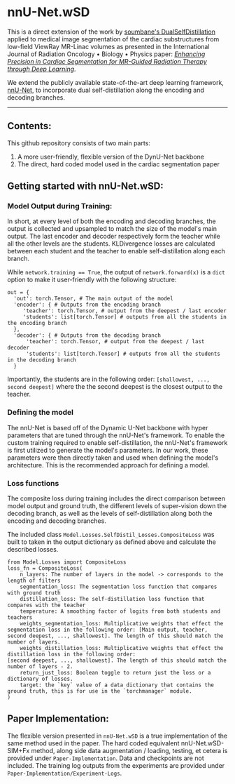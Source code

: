 # nnU-Net.wSD

This is a direct extension of the work by [soumbane's DualSelfDistillation](https://github.com/soumbane/DualSelfDistillation) applied to medical image segmentation of the cardiac substructures from low-field ViewRay MR-Linac volumes as presented in the International Journal of Radiation Oncology $\bullet$ Biology $\bullet$ Physics paper: [_Enhancing Precision in Cardiac Segmentation for MR-Guided Radiation Therapy through Deep Learning_]().


We extend the publicly available state-of-the-art deep learning framework, [nnU-Net](https://github.com/MIC-DKFZ/nnUNet/tree/master), to incorporate dual self-distillation along the encoding and decoding branches.


---
## Contents:
This github repository consists of two main parts: 
1) A more user-friendly, flexible version of the DynU-Net backbone
2) The direct, hard coded model used in the cardiac segmentation paper



## Getting started with nnU-Net.wSD:
### Model Output during Training:
In short, at every level of both the encoding and decoding branches, the output is collected and upsampled to match the size of the model's main output. The last encoder and decoder respectively form the teacher while all the other levels are the students. KLDivergence losses are calculated between each student and the teacher to enable self-distillation along each branch.

While `network.training == True`, the output of `network.forward(x)` is a `dict` option to make it user-friendly with the following structure:
```
out = {
  'out': torch.Tensor, # The main output of the model
  'encoder': { # Outputs from the encoding branch
     'teacher': torch.Tensor, # output from the deepest / last encoder
     'students': list[torch.Tensor] # outputs from all the students in the encoding branch
  },
  'decoder': { # Outputs from the decoding branch
      'teacher': torch.Tensor, # output from the deepest / last decoder
      'students': list[torch.Tensor] # outputs from all the students in the decoding branch
  }
```
Importantly, the students are in the following order: `[shallowest, ..., second deepest]` where the the second deepest is the closest output to the teacher. 

### Defining the model
The nnU-Net is based off of the Dynamic U-Net backbone with hyper parameters that are tuned through the nnU-Net's framework. To enable the custom training required to enable self-distillation, the nnU-Net's framework is first utilized to generate the model's parameters. In our work, these parameters were then directly taken and used when defining the model's architecture. This is the recommended approach for defining a model.

### Loss functions
The composite loss during training includes the direct comparison between model output and ground truth, the different levels of super-vision down the decoding branch, as well as the levels of self-distillation along both the encoding and decoding branches.

The included class `Model.Losses.SelfDistil_Losses.CompositeLoss` was built to taken in the output dictionary as defined above and calculate the described losses.

```
from Model.Losses import CompositeLoss
loss_fn = CompositeLoss(
    n_layers: The number of layers in the model -> corresponds to the length of filters
    segmentation_loss: The segmentation loss function that compares with ground truth
    distillation_loss: The self-distillation loss function that compares with the teacher
    temperature: A smoothing factor of logits from both students and teachers
    weights_segmentation_loss: Multiplicative weights that effect the segmentation loss in the following order: [Main output, teacher, second deepest, ..., shallowest]. The length of this should match the number of layers.
    weights_distillation_loss: Multiplicative weights that effect the distillation loss in the following order:
[second deepest, ..., shallowest]. The length of this should match the number of layers - 2.
    return_just_loss: Boolean toggle to return just the loss or a dictionary of losses.
    target: the `key` value of a data dictionary that contains the ground truth, this is for use in the `torchmanager` module.
)
```

## Paper Implementation:
The flexible version presented in `nnU-Net.wSD` is a true implementation of the same method used in the paper. The hard coded equivalent nnU-Net.wSD-SIM+Fx method, along side data augmentation / loading, testing, et cetera is provided under `Paper-Implementation`. Data and checkpoints are not included. The training log outputs from the experiments are provided under `Paper-Implementation/Experiment-Logs`.
